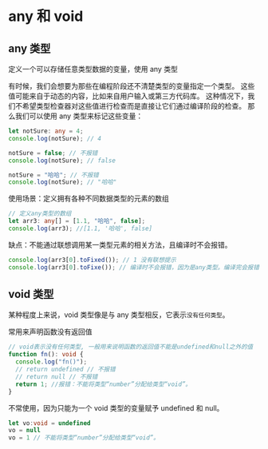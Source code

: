 # any 和 void

## any 类型

定义一个可以存储任意类型数据的变量，使用 any 类型

有时候，我们会想要为那些在编程阶段还不清楚类型的变量指定一个类型。 这些值可能来自于动态的内容，比如来自用户输入或第三方代码库。 这种情况下，我们不希望类型检查器对这些值进行检查而是直接让它们通过编译阶段的检查。 那么我们可以使用 any 类型来标记这些变量：

```ts
let notSure: any = 4;
console.log(notSure); // 4

notSure = false; // 不报错
console.log(notSure); // false

notSure = "哈哈"; // 不报错
console.log(notSure); // "哈哈"
```

使用场景：定义拥有各种不同数据类型的元素的数组

```ts
// 定义any类型的数组
let arr3: any[] = [1.1, "哈哈", false];
console.log(arr3); //[1.1, '哈哈', false]
```

缺点：不能通过联想调用某一类型元素的相关方法，且编译时不会报错。

```ts
console.log(arr3[0].toFixed()); // 1 没有联想提示
console.log(arr3[0].toFixe()); // 编译时不会报错，因为是any类型。编译完会报错：Uncaught TypeError: arr3[0].toFixe is not a function
```

## void 类型

某种程度上来说，void 类型像是与 any 类型相反，它表示`没有任何类型`。

常用来声明函数没有返回值

```ts
// void表示没有任何类型, 一般用来说明函数的返回值不能是undefined和null之外的值
function fn(): void {
  console.log("fn()");
  // return undefined // 不报错
  // return null // 不报错
  return 1; //报错：不能将类型“number”分配给类型“void”。
}
```

不常使用，因为只能为一个 void 类型的变量赋予 undefined 和 null。

```ts
let vo:void = undefined
vo = null
vo = 1 // 不能将类型“number”分配给类型“void”。
```
